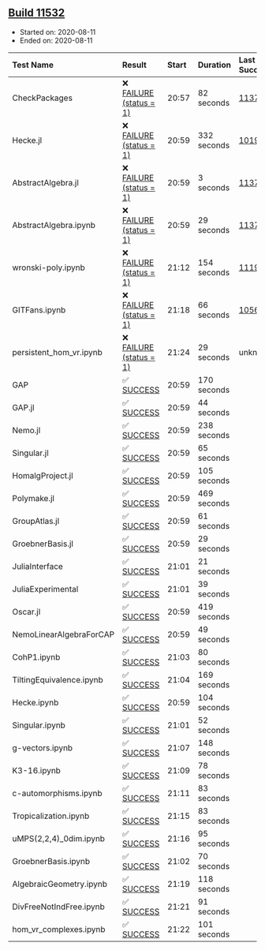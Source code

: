 ## [Build 11532](https://oscarci.mathematik.uni-kl.de/job/oscar/11532/)

* Started on: 2020-08-11
* Ended on: 2020-08-11

| Test Name    | Result | Start | Duration | Last Success | First Failure |
|:-------------|:-------|:------|:---------|:-------------|:--------------|
| CheckPackages | ❌ [FAILURE (status = 1)](https://oscarci.mathematik.uni-kl.de/job/oscar/11532/artifact/logs/build-11532/CheckPackages.log) | 20:57 | 82 seconds | [11376](https://oscarci.mathematik.uni-kl.de/job/oscar/11376/) | [11377](https://oscarci.mathematik.uni-kl.de/job/oscar/11377/) |
| Hecke.jl | ❌ [FAILURE (status = 1)](https://oscarci.mathematik.uni-kl.de/job/oscar/11532/artifact/logs/build-11532/Hecke.jl.log) | 20:59 | 332 seconds | [10197](https://oscarci.mathematik.uni-kl.de/job/oscar/10197/) | [10198](https://oscarci.mathematik.uni-kl.de/job/oscar/10198/) |
| AbstractAlgebra.jl | ❌ [FAILURE (status = 1)](https://oscarci.mathematik.uni-kl.de/job/oscar/11532/artifact/logs/build-11532/AbstractAlgebra.jl.log) | 20:59 | 3 seconds | [11376](https://oscarci.mathematik.uni-kl.de/job/oscar/11376/) | [11377](https://oscarci.mathematik.uni-kl.de/job/oscar/11377/) |
| AbstractAlgebra.ipynb | ❌ [FAILURE (status = 1)](https://oscarci.mathematik.uni-kl.de/job/oscar/11532/artifact/logs/build-11532/AbstractAlgebra.ipynb.log) | 20:59 | 29 seconds | [11376](https://oscarci.mathematik.uni-kl.de/job/oscar/11376/) | [11377](https://oscarci.mathematik.uni-kl.de/job/oscar/11377/) |
| wronski-poly.ipynb | ❌ [FAILURE (status = 1)](https://oscarci.mathematik.uni-kl.de/job/oscar/11532/artifact/logs/build-11532/wronski-poly.ipynb.log) | 21:12 | 154 seconds | [11192](https://oscarci.mathematik.uni-kl.de/job/oscar/11192/) | [11193](https://oscarci.mathematik.uni-kl.de/job/oscar/11193/) |
| GITFans.ipynb | ❌ [FAILURE (status = 1)](https://oscarci.mathematik.uni-kl.de/job/oscar/11532/artifact/logs/build-11532/GITFans.ipynb.log) | 21:18 | 66 seconds | [10566](https://oscarci.mathematik.uni-kl.de/job/oscar/10566/) | [10567](https://oscarci.mathematik.uni-kl.de/job/oscar/10567/) |
| persistent_hom_vr.ipynb | ❌ [FAILURE (status = 1)](https://oscarci.mathematik.uni-kl.de/job/oscar/11532/artifact/logs/build-11532/persistent_hom_vr.ipynb.log) | 21:24 | 29 seconds | unknown | unknown |
| GAP | ✅ [SUCCESS](https://oscarci.mathematik.uni-kl.de/job/oscar/11532/artifact/logs/build-11532/GAP.log) | 20:59 | 170 seconds |  |  |
| GAP.jl | ✅ [SUCCESS](https://oscarci.mathematik.uni-kl.de/job/oscar/11532/artifact/logs/build-11532/GAP.jl.log) | 20:59 | 44 seconds |  |  |
| Nemo.jl | ✅ [SUCCESS](https://oscarci.mathematik.uni-kl.de/job/oscar/11532/artifact/logs/build-11532/Nemo.jl.log) | 20:59 | 238 seconds |  |  |
| Singular.jl | ✅ [SUCCESS](https://oscarci.mathematik.uni-kl.de/job/oscar/11532/artifact/logs/build-11532/Singular.jl.log) | 20:59 | 65 seconds |  |  |
| HomalgProject.jl | ✅ [SUCCESS](https://oscarci.mathematik.uni-kl.de/job/oscar/11532/artifact/logs/build-11532/HomalgProject.jl.log) | 20:59 | 105 seconds |  |  |
| Polymake.jl | ✅ [SUCCESS](https://oscarci.mathematik.uni-kl.de/job/oscar/11532/artifact/logs/build-11532/Polymake.jl.log) | 20:59 | 469 seconds |  |  |
| GroupAtlas.jl | ✅ [SUCCESS](https://oscarci.mathematik.uni-kl.de/job/oscar/11532/artifact/logs/build-11532/GroupAtlas.jl.log) | 20:59 | 61 seconds |  |  |
| GroebnerBasis.jl | ✅ [SUCCESS](https://oscarci.mathematik.uni-kl.de/job/oscar/11532/artifact/logs/build-11532/GroebnerBasis.jl.log) | 20:59 | 29 seconds |  |  |
| JuliaInterface | ✅ [SUCCESS](https://oscarci.mathematik.uni-kl.de/job/oscar/11532/artifact/logs/build-11532/JuliaInterface.log) | 21:01 | 21 seconds |  |  |
| JuliaExperimental | ✅ [SUCCESS](https://oscarci.mathematik.uni-kl.de/job/oscar/11532/artifact/logs/build-11532/JuliaExperimental.log) | 21:01 | 39 seconds |  |  |
| Oscar.jl | ✅ [SUCCESS](https://oscarci.mathematik.uni-kl.de/job/oscar/11532/artifact/logs/build-11532/Oscar.jl.log) | 20:59 | 419 seconds |  |  |
| NemoLinearAlgebraForCAP | ✅ [SUCCESS](https://oscarci.mathematik.uni-kl.de/job/oscar/11532/artifact/logs/build-11532/NemoLinearAlgebraForCAP.log) | 20:59 | 49 seconds |  |  |
| CohP1.ipynb | ✅ [SUCCESS](https://oscarci.mathematik.uni-kl.de/job/oscar/11532/artifact/logs/build-11532/CohP1.ipynb.log) | 21:03 | 80 seconds |  |  |
| TiltingEquivalence.ipynb | ✅ [SUCCESS](https://oscarci.mathematik.uni-kl.de/job/oscar/11532/artifact/logs/build-11532/TiltingEquivalence.ipynb.log) | 21:04 | 169 seconds |  |  |
| Hecke.ipynb | ✅ [SUCCESS](https://oscarci.mathematik.uni-kl.de/job/oscar/11532/artifact/logs/build-11532/Hecke.ipynb.log) | 20:59 | 104 seconds |  |  |
| Singular.ipynb | ✅ [SUCCESS](https://oscarci.mathematik.uni-kl.de/job/oscar/11532/artifact/logs/build-11532/Singular.ipynb.log) | 21:01 | 52 seconds |  |  |
| g-vectors.ipynb | ✅ [SUCCESS](https://oscarci.mathematik.uni-kl.de/job/oscar/11532/artifact/logs/build-11532/g-vectors.ipynb.log) | 21:07 | 148 seconds |  |  |
| K3-16.ipynb | ✅ [SUCCESS](https://oscarci.mathematik.uni-kl.de/job/oscar/11532/artifact/logs/build-11532/K3-16.ipynb.log) | 21:09 | 78 seconds |  |  |
| c-automorphisms.ipynb | ✅ [SUCCESS](https://oscarci.mathematik.uni-kl.de/job/oscar/11532/artifact/logs/build-11532/c-automorphisms.ipynb.log) | 21:11 | 83 seconds |  |  |
| Tropicalization.ipynb | ✅ [SUCCESS](https://oscarci.mathematik.uni-kl.de/job/oscar/11532/artifact/logs/build-11532/Tropicalization.ipynb.log) | 21:15 | 83 seconds |  |  |
| uMPS(2,2,4)_0dim.ipynb | ✅ [SUCCESS](https://oscarci.mathematik.uni-kl.de/job/oscar/11532/artifact/logs/build-11532/uMPS-2-2-4-_0dim.ipynb.log) | 21:16 | 95 seconds |  |  |
| GroebnerBasis.ipynb | ✅ [SUCCESS](https://oscarci.mathematik.uni-kl.de/job/oscar/11532/artifact/logs/build-11532/GroebnerBasis.ipynb.log) | 21:02 | 70 seconds |  |  |
| AlgebraicGeometry.ipynb | ✅ [SUCCESS](https://oscarci.mathematik.uni-kl.de/job/oscar/11532/artifact/logs/build-11532/AlgebraicGeometry.ipynb.log) | 21:19 | 118 seconds |  |  |
| DivFreeNotIndFree.ipynb | ✅ [SUCCESS](https://oscarci.mathematik.uni-kl.de/job/oscar/11532/artifact/logs/build-11532/DivFreeNotIndFree.ipynb.log) | 21:21 | 91 seconds |  |  |
| hom_vr_complexes.ipynb | ✅ [SUCCESS](https://oscarci.mathematik.uni-kl.de/job/oscar/11532/artifact/logs/build-11532/hom_vr_complexes.ipynb.log) | 21:22 | 101 seconds |  |  |

